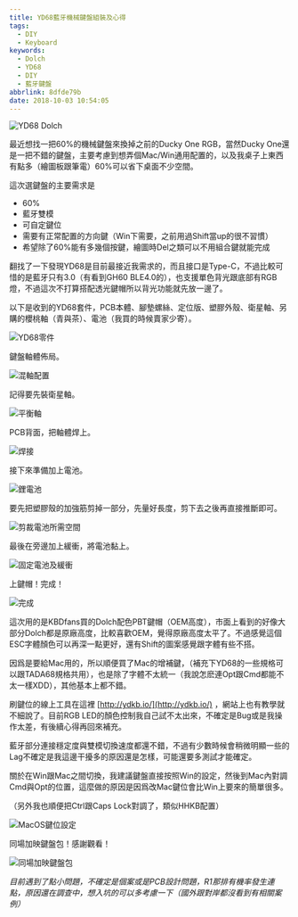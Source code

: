 ```yaml
---
title: YD68藍牙機械鍵盤組裝及心得
tags:
  - DIY
  - Keyboard
keywords:
  - Dolch
  - YD68
  - DIY
  - 藍牙鍵盤
abbrlink: 8dfde79b
date: 2018-10-03 10:54:05
---
```


![YD68 Dolch](https://res.cloudinary.com/driftkingtw/image/upload/v1538407629/blog/2018/10/YD68-%E8%97%8D%E7%89%99%E6%A9%9F%E6%A2%B0%E9%8D%B5%E7%9B%A4%E7%B5%84%E8%A3%9D-%E5%BF%83%E5%BE%97/P_20180929_234714_vHDR_Auto.jpg)

最近想找一把60%的機械鍵盤來換掉之前的Ducky One RGB，當然Ducky One還是一把不錯的鍵盤，主要考慮到想弄個Mac/Win通用配置的，以及我桌子上東西有點多（繪圖板跟筆電）60%可以省下桌面不少空間。

這次選鍵盤的主要需求是

* 60%
* 藍牙雙模
* 可自定鍵位
* 需要有正常配置的方向鍵（Win下需要，之前用過Shift當up的很不習慣）
*  希望除了60%能有多幾個按鍵，繪圖時Del之類可以不用組合鍵就能完成

翻找了一下發現YD68是目前最接近我需求的，而且接口是Type-C，不過比較可惜的是藍牙只有3.0（有看到GH60 BLE4.0的），也支援單色背光跟底部有RGB燈，不過這次不打算搭配透光鍵帽所以背光功能就先放一邊了。

以下是收到的YD68套件，PCB本體、腳墊螺絲、定位版、塑膠外殼、衛星軸、另購的櫻桃軸（青與茶）、電池（我買的時候賣家少寄）。

![YD68零件](https://res.cloudinary.com/driftkingtw/image/upload/v1538407627/blog/2018/10/YD68-%E8%97%8D%E7%89%99%E6%A9%9F%E6%A2%B0%E9%8D%B5%E7%9B%A4%E7%B5%84%E8%A3%9D-%E5%BF%83%E5%BE%97/P_20180929_195145_vHDR_On.jpg)

鍵盤軸體佈局。

![混軸配置](https://res.cloudinary.com/driftkingtw/image/upload/v1538407624/blog/2018/10/YD68-%E8%97%8D%E7%89%99%E6%A9%9F%E6%A2%B0%E9%8D%B5%E7%9B%A4%E7%B5%84%E8%A3%9D-%E5%BF%83%E5%BE%97/P_20180929_212316_vHDR_Auto.jpg)

記得要先裝衛星軸。

![平衡軸](https://res.cloudinary.com/driftkingtw/image/upload/v1538407634/blog/2018/10/YD68-%E8%97%8D%E7%89%99%E6%A9%9F%E6%A2%B0%E9%8D%B5%E7%9B%A4%E7%B5%84%E8%A3%9D-%E5%BF%83%E5%BE%97/P_20180929_224326_vHDR_Auto.jpg)

PCB背面，把軸體焊上。

![焊接](https://res.cloudinary.com/driftkingtw/image/upload/v1538407623/blog/2018/10/YD68-%E8%97%8D%E7%89%99%E6%A9%9F%E6%A2%B0%E9%8D%B5%E7%9B%A4%E7%B5%84%E8%A3%9D-%E5%BF%83%E5%BE%97/P_20180929_220021_vHDR_Auto.jpg)

接下來準備加上電池。

![鋰電池](https://res.cloudinary.com/driftkingtw/image/upload/v1538543857/blog/2018/10/YD68-%E8%97%8D%E7%89%99%E6%A9%9F%E6%A2%B0%E9%8D%B5%E7%9B%A4%E7%B5%84%E8%A3%9D-%E5%BF%83%E5%BE%97/P_20181003_124601_vHDR_Auto.jpg)

要先把塑膠殼的加強筋剪掉一部分，先量好長度，剪下去之後再直接推斷即可。

![剪裁電池所需空間](https://res.cloudinary.com/driftkingtw/image/upload/v1538543856/blog/2018/10/YD68-%E8%97%8D%E7%89%99%E6%A9%9F%E6%A2%B0%E9%8D%B5%E7%9B%A4%E7%B5%84%E8%A3%9D-%E5%BF%83%E5%BE%97/P_20181003_124824_vHDR_Auto.jpg)

最後在旁邊加上緩衝，將電池黏上。

![固定電池及緩衝](https://res.cloudinary.com/driftkingtw/image/upload/v1538543857/blog/2018/10/YD68-%E8%97%8D%E7%89%99%E6%A9%9F%E6%A2%B0%E9%8D%B5%E7%9B%A4%E7%B5%84%E8%A3%9D-%E5%BF%83%E5%BE%97/P_20181003_125641_vHDR_Auto.jpg)

上鍵帽！完成！

![完成](https://res.cloudinary.com/driftkingtw/image/upload/v1538407629/blog/2018/10/YD68-%E8%97%8D%E7%89%99%E6%A9%9F%E6%A2%B0%E9%8D%B5%E7%9B%A4%E7%B5%84%E8%A3%9D-%E5%BF%83%E5%BE%97/P_20180929_234714_vHDR_Auto.jpg)

這次用的是KBDfans買的Dolch配色PBT鍵帽（OEM高度），市面上看到的好像大部分Dolch都是原廠高度，比較喜歡OEM，覺得原廠高度太平了。不過感覺這個ESC字體顏色可以再深一點更好，還有Shift的圖案感覺跟字體有些不搭。

因爲是要給Mac用的，所以順便買了Mac的增補鍵，（補充下YD68的一些規格可以跟TADA68規格共用），也是除了字體不太統一（我說怎麽連Opt跟Cmd都能不太一樣XDD），其他基本上都不錯。

刷鍵位的線上工具在這裡 [http://ydkb.io/](http://ydkb.io/) ，網站上也有教學就不細說了。目前RGB LED的顏色控制我自己試不太出來，不確定是Bug或是我操作太差，有後續心得再回來補充。

藍牙部分連接穩定度與雙模切換速度都還不錯，不過有少數時候會稍微明顯一些的Lag不確定是我這邊干擾多的原因還是怎樣，可能還要多測試才能確定。

關於在Win跟Mac之間切換，我建議鍵盤直接按照Win的設定，然後到Mac內對調Cmd與Opt的位置，這麼做的原因是因爲改Mac鍵位會比Win上要來的簡單很多。

（另外我也順便把Ctrl跟Caps Lock對調了，類似HHKB配置）

![MacOS鍵位設定](https://res.cloudinary.com/driftkingtw/image/upload/v1538485581/blog/2018/10/YD68-%E8%97%8D%E7%89%99%E6%A9%9F%E6%A2%B0%E9%8D%B5%E7%9B%A4%E7%B5%84%E8%A3%9D-%E5%BF%83%E5%BE%97/Screen_Shot_2018-10-02_at_9.04.23_PM.png)

同場加映鍵盤包！感謝觀看！

![同場加映鍵盤包](https://res.cloudinary.com/driftkingtw/image/upload/v1538407632/blog/2018/10/YD68-%E8%97%8D%E7%89%99%E6%A9%9F%E6%A2%B0%E9%8D%B5%E7%9B%A4%E7%B5%84%E8%A3%9D-%E5%BF%83%E5%BE%97/P_20180930_001809_vHDR_Auto.jpg)

*目前遇到了點小問題，不確定是個案或是PCB設計問題，R1那排有機率發生連點，原因還在調查中，想入坑的可以多考慮一下（國外跟對岸都沒看到有相關案例）*